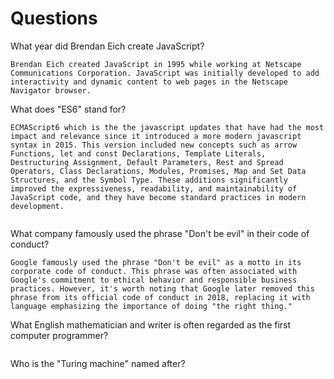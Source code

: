 # Questions

What year did Brendan Eich create JavaScript?

```
Brendan Eich created JavaScript in 1995 while working at Netscape Communications Corporation. JavaScript was initially developed to add interactivity and dynamic content to web pages in the Netscape Navigator browser.
```

What does "ES6" stand for?

```
ECMAScript6 which is the the javascript updates that have had the most impact and relevance since it introduced a more modern javascript syntax in 2015. This version included new concepts such as arrow Functions, let and const Declarations, Template Literals, Destructuring Assignment, Default Parameters, Rest and Spread Operators, Class Declarations, Modules, Promises, Map and Set Data Structures, and the Symbol Type. These additions significantly improved the expressiveness, readability, and maintainability of JavaScript code, and they have become standard practices in modern development.


```

What company famously used the phrase "Don't be evil" in their code of conduct?

```
Google famously used the phrase "Don't be evil" as a motto in its corporate code of conduct. This phrase was often associated with Google's commitment to ethical behavior and responsible business practices. However, it's worth noting that Google later removed this phrase from its official code of conduct in 2018, replacing it with language emphasizing the importance of doing "the right thing."
```

What English mathematician and writer is often regarded as the first computer programmer?

```

```

Who is the "Turing machine" named after?

```

```

